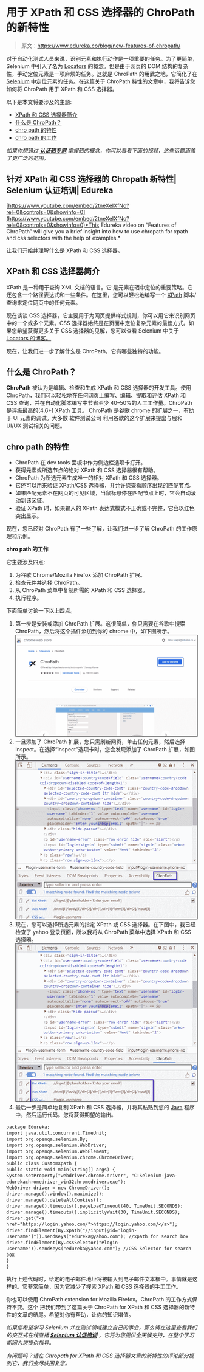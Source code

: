 # 用于 XPath 和 CSS 选择器的 ChroPath 的新特性

> 原文：<https://www.edureka.co/blog/new-features-of-chropath/>

对于自动化测试人员来说，识别元素和执行动作是一项重要的任务。为了更简单，Selenium 中引入了名为 [Locators](https://www.edureka.co/blog/locators-in-selenium/) 的概念。但是由于网页的 DOM 结构的复杂性，手动定位元素是一项麻烦的任务。这就是 ChroPath 的用武之地，它简化了在 [Selenium](https://www.edureka.co/blog/selenium-tutorial) 中定位元素的任务。在这篇关于 ChroPath 特性的文章中，我将告诉您如何将 ChroPath 用于 XPath 和 CSS 选择器。

以下是本文将要涉及的主题:

*   [XPath 和 CSS 选择器简介](#IntroductiontoXPathandCSSSelectors)
*   [什么是 ChroPath？](#WhatisChropath?)
*   [chro path 的特性](#FeaturesofChroPath)
*   [chro path 的工作](#WorkingofChroPath)

*如果你想通过 **[认证硒专家](https://www.edureka.co/testing-with-selenium-webdriver)** 掌握硒的概念，你可以看看下面的视频，这些话题涵盖了更广泛的范围。*

## **针对 XPath 和 CSS 选择器的 Chropath 新特性| Selenium 认证培训| Edureka**



[https://www.youtube.com/embed/2tneXeIXfNo?rel=0&controls=0&showinfo=0](https://www.youtube.com/embed/2tneXeIXfNo?rel=0&controls=0&showinfo=0)*This Edureka video on “Features of ChroPath” will give you a brief insight into how to use chropath for xpath and css selectors with the help of examples.*

让我们开始并理解什么是 XPath 和 CSS 选择器。

## **XPath 和 CSS 选择器简介**

XPath 是一种用于查询 XML 文档的语言。它 是元素在硒中定位的重要策略。它还包含一个路径表达式和一些条件。在这里，您可以轻松地编写一个 [XPath](https://www.edureka.co/blog/xpath-in-selenium/) 脚本/查询来定位网页中的任何元素。

现在谈谈 CSS 选择器，它主要用于为网页提供样式规则，你可以用它来识别网页中的一个或多个元素。CSS 选择器始终是在页面中定位复杂元素的最佳方式。如果您希望获得更多关于 CSS 选择器的见解，您可以查看 Selenium 中关于 [Locators 的博客。](https://www.edureka.co/blog/locators-in-selenium/)

现在，让我们进一步了解什么是 ChroPath，它有哪些独特的功能。

## **什么是 ChroPath？**

**ChroPath** 被认为是编辑、检查和生成 XPath 和 CSS 选择器的开发工具。使用 ChroPath，我们可以轻松地在任何网页上编写、编辑、提取和评估 XPath 和 CSS 查询，并在自动化脚本编写中节省至少 40–50%的人工工作量。ChroPath 是评级最高的(4.6+) XPath 工具。 ChroPath 是谷歌 chrome 的扩展之一，有助于 UI 元素的调试。大多数 软件测试公司 利用谷歌的这个扩展来提出与层和 UI/UX 测试相关的问题。

## **chro path 的特性**

*   ChroPath 在 dev tools 面板中作为侧边栏选项卡打开。
*   获得元素或所选节点的绝对 XPath 和 CSS 选择器很有帮助。
*   ChroPath 为所选元素生成唯一的相对 XPath 和 CSS 选择器。
*   它还可以用来验证 XPath/CSS 选择器，并允许您查看顺序出现的匹配节点。
*   如果匹配元素不在网页的可见区域，当鼠标悬停在匹配节点上时，它会自动滚动到该区域。
*   验证 XPath 时，如果输入的 XPath 表达式模式不正确或不完整，它会以红色突出显示。

现在，您已经对 ChroPath 有了一些了解，让我们进一步了解 ChroPath 的工作原理和示例。

**chro path 的工作**

它主要涉及四点:

1.  为谷歌 Chrome/Mozilla Firefox 添加 ChroPath 扩展。
2.  检查元件并选择 ChroPath。
3.  从 ChroPath 菜单中复制所需的 XPath 和 CSS 选择器。
4.  执行程序。

下面简单讨论一下以上四点。

1.  第一步是安装或添加 ChroPath 扩展。这很简单，你只需要在谷歌中搜索 ChroPath，然后将这个插件添加到你的 chrome 中，如下图所示。![Chropath extension - New Features of Chropath - Edureka](img/292416954d9f1c89a805581227280674.png)
2.  一旦添加了 ChroPath 扩展，您只需刷新网页，单击任何元素，然后选择 Inspect。在选择“inspect”选项卡时，您会发现添加了 ChroPath 扩展，如图所示。![](img/e84a2a32f353f16c1bbe56f75b34f8f6.png)
3.  现在，您可以选择所选元素的指定 XPath 或 CSS 选择器。在下图中，我已经检查了 yahoo 登录页面，所以我将从 ChroPath 菜单中选择 XPath 和 CSS 选择器。![](img/f38145d13cecd1f0452e896411b0c89b.png)
4.  最后一步是简单地复制 XPath 和 CSS 选择器，并将其粘贴到您的 [Java](https://www.edureka.co/blog/java-tutorial/) 程序中，然后运行代码。您将获得期望的输出。

```
package Edureka;
import java.util.concurrent.TimeUnit;
import org.openqa.selenium.By;
import org.openqa.selenium.WebDriver;
import org.openqa.selenium.WebElement;
import org.openqa.selenium.chrome.ChromeDriver;
public class CustomXpath {
public static void main(String[] args) {
System.setProperty("webdriver.chrome.driver", "C:Selenium-java-edurekachromedriver_win32chromedriver.exe");
WebDriver driver = new ChromeDriver();
driver.manage().window().maximize();
driver.manage().deleteAllCookies();
driver.manage().timeouts().pageLoadTimeout(40, TimeUnit.SECONDS);
driver.manage().timeouts().implicitlyWait(30, TimeUnit.SECONDS);
driver.get("<a href="https://login.yahoo.com/">https://login.yahoo.com/</a>");
driver.findElement(By.xpath("//input[@id='login-username']")).sendKeys("edureka@yahoo.com"); //xpath for search box
driver.findElement(By.cssSelector("#login-username")).sendKeys("edureka@yahoo.com"); //CSS Selector for search box
}
}

```

执行上述代码时，给定的电子邮件地址将被输入到电子邮件文本框中。事情就是这样的。它非常简单，因为它减少了搜索 XPath 和 CSS 选择器的手工工作。

你也可以使用 ChroPath extension for Mozilla Firefox。ChroPath 的工作方式保持不变。这个 把我们带到了这篇关于 ChroPath for XPath 和 CSS 选择器的新特性的文章的结尾。希望对你有帮助，让你的知识增值。

*如果您希望学习 Selenium 并在测试领域建立自己的事业，那么请在这里查看我们的交互式在线直播 **[Selenium 认证培训](https://www.edureka.co/testing-with-selenium-webdriver)** ，它将为您提供全天候支持，在整个学习期间为您提供指导。*

*有问题吗？请在 Chropath for XPath 和 CSS 选择器文章的新特性的评论部分提到它，我们会尽快回复您。*